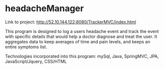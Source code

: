 # headacheManager

Link to project:  http://52.10.144.122:8080/TrackerMVC/index.html

This program is designed to log a users headache event and track the event with specific details that would help a doctor 
diagnose and treat the user. It aggregates data to keep averages of time and pain levels, and keeps an entire symptoms list.

Technologies incorporated into this program: 
mySql, Java, SpringMVC, JPA, JavaScript/Jquery, CSS/HTML

